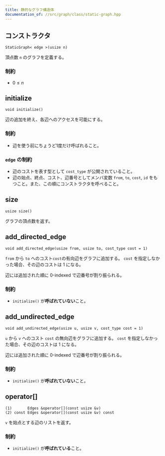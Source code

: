 ```yaml
---
title: 静的なグラフ構造体
documentation_of: //src/graph/class/static-graph.hpp
---
```


## コンストラクタ
```
StaticGraph< edge >(usize n)
```

頂点数 `n` のグラフを定義する。

### 制約
- $0 \leq n$

## initialize
```
void initialize()
```

辺の追加を終え、各辺へのアクセスを可能にする。

### 制約
- 辺を使う前にちょうど1度だけ呼ばれること。

### `edge` の制約
- 辺のコストを表す型として `cost_type` が公開されていること。
- 辺の始点、終点、コスト、辺番号としてメンバ変数 `from`, `to`, `cost`, `id` をもつこと。また、この順にコンストラクタを呼べること。

## size
```
usize size()
```

グラフの頂点数を返す。

## add_directed_edge
```
void add_directed_edge(usize from, usize to, cost_type cost = 1)
```

`from` から `to` へのコスト`cost`の有向辺をグラフに追加する。 `cost` を指定しなかった場合、その辺のコストは 1 になる。

辺には追加された順に 0-indexed で辺番号が割り振られる。

### 制約
- `initialize()` が**呼ばれていない**こと。

## add_undirected_edge
```
void add_undirected_edge(usize u, usize v, cost_type cost = 1)
```

`u` から `v` へのコスト `cost` の無向辺をグラフに追加する。 `cost` を指定しなかった場合、その辺のコストは 1 になる。

辺には追加された順に 0-indexed で辺番号が割り振られる。

### 制約
- `initialize()` が**呼ばれていない**こと。

## operator[]
```
(1)       Edges &operator[](const usize &v)
(2) const Edges &operator[](const usize &v) const
```

`v` を始点とする辺のリストを返す。

### 制約
- `initialize()` が**呼ばれている**こと。

